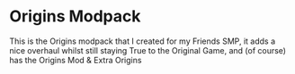# Origins Modpack
This is the Origins modpack that I created for my Friends SMP, it adds a nice overhaul whilst still staying True to the Original Game, and (of course) has the Origins Mod & Extra Origins
